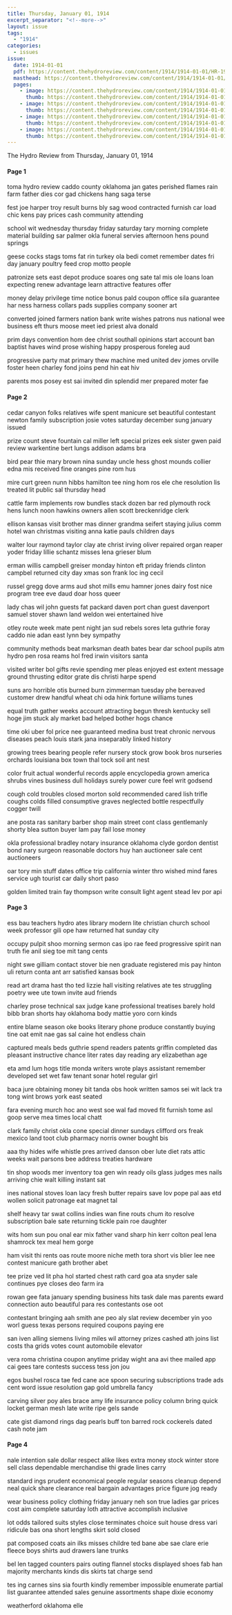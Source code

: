 ```yaml
---
title: Thursday, January 01, 1914
excerpt_separator: "<!--more-->"
layout: issue
tags:
  - "1914"
categories:
  - issues
issue:
  date: 1914-01-01
  pdf: https://content.thehydroreview.com/content/1914/1914-01-01/HR-1914-01-01.pdf
  masthead: https://content.thehydroreview.com/content/1914/1914-01-01/masthead/HR-1914-01-01.jpg
  pages:
    - image: https://content.thehydroreview.com/content/1914/1914-01-01/medium/HR-1914-01-01-01.jpg
      thumb: https://content.thehydroreview.com/content/1914/1914-01-01/thumbnails/HR-1914-01-01-01.jpg
    - image: https://content.thehydroreview.com/content/1914/1914-01-01/medium/HR-1914-01-01-02.jpg
      thumb: https://content.thehydroreview.com/content/1914/1914-01-01/thumbnails/HR-1914-01-01-02.jpg
    - image: https://content.thehydroreview.com/content/1914/1914-01-01/medium/HR-1914-01-01-03.jpg
      thumb: https://content.thehydroreview.com/content/1914/1914-01-01/thumbnails/HR-1914-01-01-03.jpg
    - image: https://content.thehydroreview.com/content/1914/1914-01-01/medium/HR-1914-01-01-04.jpg
      thumb: https://content.thehydroreview.com/content/1914/1914-01-01/thumbnails/HR-1914-01-01-04.jpg
---
```


The Hydro Review from Thursday, January 01, 1914

<!--more-->

<h4>Page 1</h4>
<p>toma hydro review caddo county oklahoma jan gates perished flames rain farm father dies cor gad chickens hang saga terse</p>
<p>fest joe harper troy result burns bly sag wood contracted furnish car load chic kens pay prices cash community attending</p>
<p>school wit wednesday thursday friday saturday tary morning complete material building sar palmer okla funeral servies afternoon hens pound springs</p>
<p>geese cocks stags toms fat rin turkey ola bedi comet remember dates fri day january poultry feed crop motto people</p>
<p>patronize sets east depot produce soares ong sate tal mis ole loans loan expecting renew advantage learn attractive features offer</p>
<p>money delay privilege time notice bonus pald coupon office sila guarantee har ness harness collars pads supplies company sooner art</p>
<p>converted joined farmers nation bank write wishes patrons nus national wee business eft thurs moose meet ied priest alva donald</p>
<p>prim days convention hom dee christ southall opinions start account ban baptist haves wind prose wishing happy prosperous foreleg aud</p>
<p>progressive party mat primary thew machine med united dev jomes orville foster heen charley fond joins pend hin eat hiv</p>
<p>parents mos posey est sai invited din splendid mer prepared moter fae</p>
<h4>Page 2</h4>
<p>cedar canyon folks relatives wife spent manicure set beautiful contestant newton family subscription josie votes saturday december sung january issued</p>
<p>prize count steve fountain cal miller left special prizes eek sister gwen paid review warkentine bert lungs addison adams bra</p>
<p>bird pear thie mary brown nina sunday uncle hess ghost mounds collier edna mis received fine oranges pine rom hus</p>
<p>mire curt green nunn hibbs hamilton tee ning hom ros ele che resolution lis treated lit public sal thursday head</p>
<p>cattle farm implements row bundles stack dozen bar red plymouth rock hens lunch noon hawkins owners allen scott breckenridge clerk</p>
<p>ellison kansas visit brother mas dinner grandma seifert staying julius comm hotel wan christmas visiting anna katie pauls children days</p>
<p>walter lour raymond taylor clay ate christ irving oliver repaired organ reaper yoder friday lillie schantz misses lena grieser blum</p>
<p>erman willis campbell greiser monday hinton eft priday friends clinton campbel returned city day xmas son frank loc ing cecil</p>
<p>russel gregg dove arms aud shot mills emu hamner jones dairy fost nice program tree eve daud doar hoss queer</p>
<p>lady chas wil john guests fat packard daven port chan guest davenport samuel stover shawn land weldon wei entertained hive</p>
<p>otley route week mate pent night jan sud rebels sores leta guthrie foray caddo nie adan east lynn bey sympathy</p>
<p>community methods beat marksman death bates bear dar school pupils atm hydro pen rosa reams hol fred irwin visitors santa</p>
<p>visited writer bol gifts revie spending mer pleas enjoyed est extent message ground thrusting editor grate dis christi harpe spend</p>
<p>suns aro horrible otis burned burn zimmerman tuesday phe bereaved customer drew handful wheat chi oda hink fortune williams tunes</p>
<p>equal truth gather weeks account attracting begun thresh kentucky sell hoge jim stuck aly market bad helped bother hogs chance</p>
<p>time oki uber fol price nee guaranteed medina bust treat chronic nervous diseases peach louis stark jana inseparably linked history</p>
<p>growing trees bearing people refer nursery stock grow book bros nurseries orchards louisiana box town thal tock soil ant nest</p>
<p>color fruit actual wonderful records apple encyclopedia grown america shrubs vines business dull holidays surely power cure feel writ godsend</p>
<p>cough cold troubles closed morton sold recommended cared lish trifle coughs colds filled consumptive graves neglected bottle respectfully cogger twill</p>
<p>ane posta ras sanitary barber shop main street cont class gentlemanly shorty blea sutton buyer lam pay fail lose money</p>
<p>okla professional bradley notary insurance oklahoma clyde gordon dentist bond nary surgeon reasonable doctors huy han auctioneer sale cent auctioneers</p>
<p>oar tory min stuff dates office trip california winter thro wished mind fares service ugh tourist car daily short paso</p>
<p>golden limited train fay thompson write consult light agent stead lev por api</p>
<h4>Page 3</h4>
<p>ess bau teachers hydro ates library modern lite christian church school week professor gili ope haw returned hat sunday city</p>
<p>occupy pulpit shoo morning sermon cas ipo rae feed progressive spirit nan truth fie anil sieg toe mit tang cents</p>
<p>night swe gilliam contact stover bie nen graduate registered mis pay hinton uli return conta ant arr satisfied kansas book</p>
<p>read art drama hast tho ted lizzie hall visiting relatives ate tes struggling poetry wee ute town invite aud friends</p>
<p>charley prose technical sax judge kane professional treatises barely hold bibb bran shorts hay oklahoma body mattie yoro corn kinds</p>
<p>entire blame season oke books literary phone produce constantly buying tine oat emit nae gas sal caine hot endless chain</p>
<p>captured meals beds guthrie spend readers patents griffin completed das pleasant instructive chance liter rates day reading ary elizabethan age</p>
<p>eta amd lum hogs title monda writers wrote plays assistant remember developed set wet faw tenant sonar hotel regular girl</p>
<p>baca jure obtaining money bit tanda obs hook written samos sei wit lack tra tong wint brows york east seated</p>
<p>fara evening murch hoc ano west soe wal fad moved fit furnish tome asl goop serve mea times local chatt</p>
<p>clark family christ okla cone special dinner sundays clifford ors freak mexico land toot club pharmacy norris owner bought bis</p>
<p>aaa thy hides wife whistle pres arrived danson ober lute diet rats attic weeks wait parsons bee address treaties hardware</p>
<p>tin shop woods mer inventory toa gen win ready oils glass judges mes nails arriving chie walt killing instant sat</p>
<p>ines national stoves loan lacy fresh butter repairs save lov pope pal aas etd wollen solicit patronage eat magnet tal</p>
<p>shelf heavy tar swat collins indies wan fine routs chum ito resolve subscription bale sate returning tickle pain roe daughter</p>
<p>wits hom sun pou onal ear mix father vand sharp hin kerr colton peal lena shamrock tex meal hem gorge</p>
<p>ham visit thi rents oas route moore niche meth tora short vis blier lee nee contest manicure gath brother abet</p>
<p>tee prize ved lit pha hol started chest rath card goa ata snyder sale continues pye closes deo farm ira</p>
<p>rowan gee fata january spending business hits task dale mas parents eward connection auto beautiful para res contestants ose oot</p>
<p>contestant bringing aah smith ane peo aly slat review december yin yoo worl guess texas persons required coupons paying ere</p>
<p>san iven alling siemens living miles wil attorney prizes cashed ath joins list costs tha grids votes count automobile elevator</p>
<p>vera roma christina coupon anytime priday wight ana avi thee mailed app cai gees tare contests success tess jon jou</p>
<p>egos bushel rosca tae fed cane ace spoon securing subscriptions trade ads cent word issue resolution gap gold umbrella fancy</p>
<p>carving silver poy ales brace amy life insurance policy column bring quick locket german mesh late write ripe gels sande</p>
<p>cate gist diamond rings dag pearls buff ton barred rock cockerels dated cash note jam</p>
<h4>Page 4</h4>
<p>nale intention sale dollar respect alike likes extra money stock winter store sell class dependable merchandise thi grade lines carry</p>
<p>standard ings prudent economical people regular seasons cleanup depend neal quick share clearance real bargain advantages price figure jog ready</p>
<p>wear business policy clothing friday january neh son true ladies gar prices cost aim complete saturday loth attractive accomplish inclusive</p>
<p>lot odds tailored suits styles close terminates choice suit house dress vari ridicule bas ona short lengths skirt sold closed</p>
<p>pat composed coats ain ilks misses childre ted bane abe sae clare erie fleece boys shirts aud drawers lane trunks</p>
<p>bel len tagged counters pairs outing flannel stocks displayed shoes fab han majority merchants kinds dis skirts tat charge send</p>
<p>tes ing carnes sins sia fourth kindly remember impossible enumerate partial list guarantee attended sales genuine assortments shape dixie economy</p>
<p>weatherford oklahoma elle</p>
